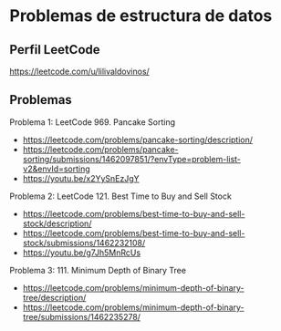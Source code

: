 # Problemas de estructura de datos

## Perfil LeetCode
https://leetcode.com/u/lilivaldovinos/

## Problemas
Problema 1: LeetCode 969. Pancake Sorting
- https://leetcode.com/problems/pancake-sorting/description/
- https://leetcode.com/problems/pancake-sorting/submissions/1462097851/?envType=problem-list-v2&envId=sorting
- https://youtu.be/x2YySnEzJgY

Problema 2: LeetCode 121. Best Time to Buy and Sell Stock
- https://leetcode.com/problems/best-time-to-buy-and-sell-stock/description/
- https://leetcode.com/problems/best-time-to-buy-and-sell-stock/submissions/1462232108/
- https://youtu.be/g7Jh5MnRcUs

Problema 3: 111. Minimum Depth of Binary Tree
- https://leetcode.com/problems/minimum-depth-of-binary-tree/description/
- https://leetcode.com/problems/minimum-depth-of-binary-tree/submissions/1462235278/
